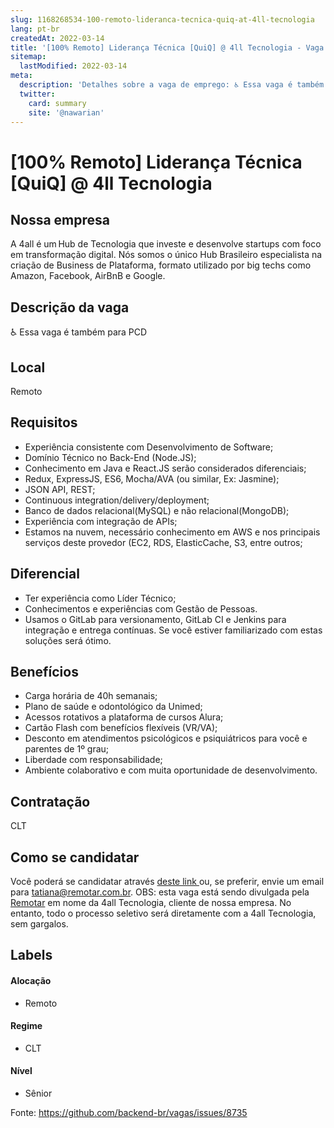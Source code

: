 ```yaml
---
slug: 1168268534-100-remoto-lideranca-tecnica-quiq-at-4ll-tecnologia
lang: pt-br
createdAt: 2022-03-14
title: '[100% Remoto] Liderança Técnica [QuiQ] @ 4ll Tecnologia - Vaga de Emprego'
sitemap:
  lastModified: 2022-03-14
meta:
  description: 'Detalhes sobre a vaga de emprego: ♿ Essa vaga é também para PCD'
  twitter:
    card: summary
    site: '@nawarian'
---
```


# [100% Remoto] Liderança Técnica [QuiQ] @ 4ll Tecnologia

## Nossa empresa

A 4all é um Hub de Tecnologia que investe e desenvolve startups com foco em transformação digital. Nós somos o único Hub Brasileiro especialista na criação de Business de Plataforma, formato utilizado por big techs como Amazon, Facebook, AirBnB e Google.

## Descrição da vaga

♿ Essa vaga é também para PCD

## Local

 Remoto 

## Requisitos

- Experiência consistente com Desenvolvimento de Software;
- Domínio Técnico no Back-End (Node.JS);
- Conhecimento em Java e React.JS serão considerados diferenciais;
- Redux, ExpressJS, ES6, Mocha/AVA (ou similar, Ex: Jasmine);
- JSON API, REST;
- Continuous integration/delivery/deployment;
- Banco de dados relacional(MySQL) e não relacional(MongoDB);
- Experiência com integração de APIs;
- Estamos na nuvem, necessário conhecimento em AWS e nos principais serviços deste provedor (EC2, RDS, ElasticCache, S3, entre outros;

## Diferencial

- Ter experiência como Líder Técnico;
- Conhecimentos e experiências com Gestão de Pessoas.
- Usamos o GitLab para versionamento, GitLab CI e Jenkins para integração e entrega contínuas. Se você estiver familiarizado com estas soluções será ótimo.

## Benefícios

- Carga horária de 40h semanais;
- Plano de saúde e odontológico da Unimed;
- Acessos rotativos a plataforma de cursos Alura;
- Cartão Flash com benefícios flexíveis (VR/VA);
- Desconto em atendimentos psicológicos e psiquiátricos para você e parentes de 1º grau;
- Liberdade com responsabilidade;
- Ambiente colaborativo e com muita oportunidade de desenvolvimento.

## Contratação

CLT

## Como se candidatar

Você poderá se candidatar através [deste link ](https://bit.ly/3q23Jjy)ou, se preferir, envie um email para [tatiana@remotar.com.br](mailto:tatiana@remotar.com.br).
OBS: esta vaga está sendo divulgada pela [Remotar](https://remotar.com.br/?utm_source=github) em nome da 4all Tecnologia, cliente de nossa empresa. No entanto, todo o processo seletivo será diretamente com a 4all Tecnologia, sem gargalos.

## Labels
<!-- retire os labels que não fazem sentido à vaga -->

#### Alocação
- Remoto

#### Regime
- CLT

#### Nível
- Sênior





Fonte: https://github.com/backend-br/vagas/issues/8735